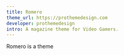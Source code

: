 ```yaml
---
title: Romero
theme_url: https://prothemedesign.com
developer: prothemedesign
intro: A magazine theme for Video Gamers.
---
```

Romero is a theme
